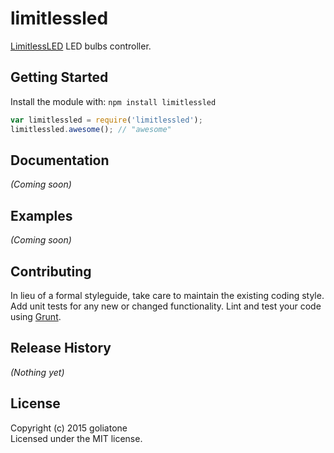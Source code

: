 # limitlessled

[LimitlessLED][limitless] LED bulbs controller.

## Getting Started
Install the module with: `npm install limitlessled`

```javascript
var limitlessled = require('limitlessled');
limitlessled.awesome(); // "awesome"
```

## Documentation
_(Coming soon)_

## Examples
_(Coming soon)_

## Contributing
In lieu of a formal styleguide, take care to maintain the existing coding style. Add unit tests for any new or changed functionality. Lint and test your code using [Grunt](http://gruntjs.com/).

## Release History
_(Nothing yet)_

## License
Copyright (c) 2015 goliatone  
Licensed under the MIT license.

[limitless]:limitlessled.com